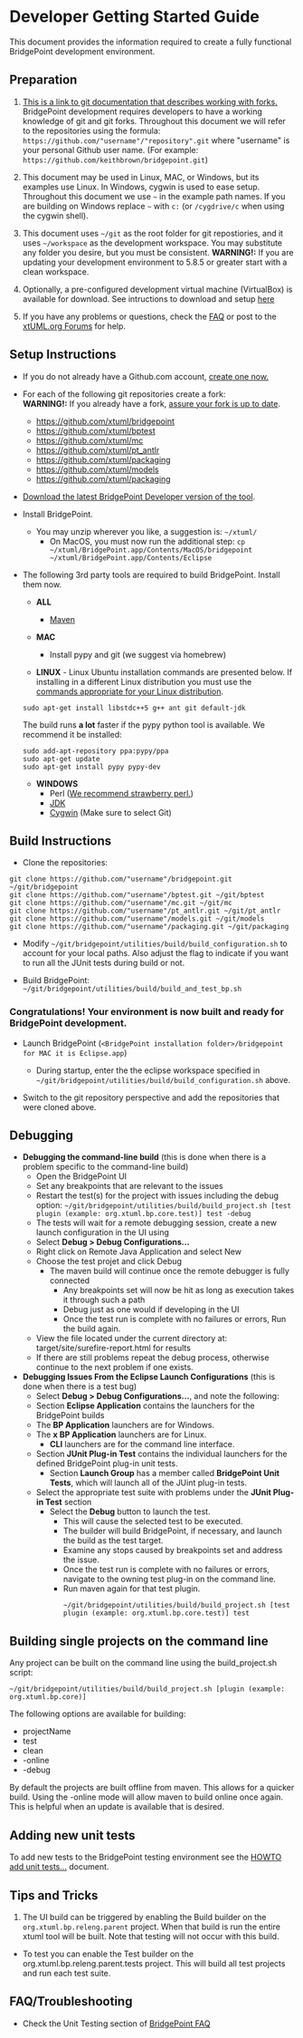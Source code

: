 # Developer Getting Started Guide
This document provides the information required to create a fully functional BridgePoint development environment.  

Preparation 
-----------
1) [This is a link to git documentation that describes working with forks.](https://help.github.com/articles/fork-a-repo/ "fork-a-repo") BridgePoint development requires developers to have a working knowledge of git and git forks. Throughout this document we will refer to the repositories using the formula: ```https://github.com/"username"/"repository".git``` where "username" is your personal Github user name. (For example: ```https://github.com/keithbrown/bridgepoint.git```)

2) This document may be used in Linux, MAC, or Windows, but its examples use Linux. In Windows, cygwin is used to ease setup. Throughout this document we use ```~``` in the example path names.  If you are building on Windows replace ```~``` with  ```c:``` (or ```/cygdrive/c``` when using the cygwin shell).  

3) This document uses ```~/git``` as the root folder for git repostiories, and it uses ```~/workspace``` as the development workspace. You may substitute any folder you desire, but you must be consistent. 
__WARNING!:__ If you are updating your development environment to 5.8.5  or greater start with a clean workspace.

4) Optionally, a pre-configured development virtual machine (VirtualBox) is available for download. See intructions to download and setup [here](developer-vm-getting-started.md)

5) <a id="help"></a>If you have any problems or questions, check the [FAQ](https://github.com/xtuml/bridgepoint/blob/master/doc-bridgepoint/process/FAQ.md#bpdevelopers) or post to the [xtUML.org Forums](https://xtuml.org/community/forum/xtuml-forum/) for help.


Setup Instructions
------------

  - If you do not already have a Github.com account, [create one now.](https://github.com/join)

  - For each of the following git repositories create a fork:  
    __WARNING!:__ If you already have a fork, [assure your fork is up to date]( https://help.github.com/articles/merging-an-upstream-repository-into-your-fork).
    - https://github.com/xtuml/bridgepoint
    - https://github.com/xtuml/bptest
    - https://github.com/xtuml/mc
    - https://github.com/xtuml/pt_antlr
    - https://github.com/xtuml/packaging
    - https://github.com/xtuml/models
    - https://github.com/xtuml/packaging
    
  - [Download the latest BridgePoint Developer version of the tool](https://s3.amazonaws.com/xtuml-releases/nightly-build/buildfiles.html "https://s3.amazonaws.com/xtuml-releases/nightly-build/buildfiles.html").
  
  - Install BridgePoint.  
    - You may unzip wherever you like, a suggestion is:  ```~/xtuml/```
      - On MacOS, you must now run the additional step: ```cp ~/xtuml/BridgePoint.app/Contents/MacOS/bridgepoint ~/xtuml/BridgePoint.app/Contents/Eclipse```

  - The following 3rd party tools are required to build BridgePoint.  Install them now.    
    - __ALL__  
      - [Maven](https://maven.apache.org/install.html)    

    - __MAC__
      - Install pypy and git (we suggest via homebrew)
      
    - __LINUX__ - Linux Ubuntu installation commands are presented below.  If installing in a 
    different Linux distribution you must use the [commands appropriate for your Linux distribution](https://github.com/xtuml/bridgepoint/blob/master/doc-bridgepoint/process/FAQ.md#linux).
    ```
    sudo apt-get install libstdc++5 g++ ant git default-jdk  
    ```  
    The build runs __a lot__ faster if the pypy python tool is available.  We recommend it be installed:
    ```
    sudo add-apt-repository ppa:pypy/ppa
    sudo apt-get update
    sudo apt-get install pypy pypy-dev
    ```   
    - __WINDOWS__
      - Perl ([We recommend strawberry perl.](http://strawberryperl.com/ "strawberry perl"))
      - [JDK](http://www.oracle.com/technetwork/java/javase/downloads/index.html "Oracle JDK")
      - [Cygwin](http://cygwin.com/install.html "Cygwin Install") (Make sure to select Git)
     
Build Instructions
------------
  - Clone the repositories:
  ```
  git clone https://github.com/"username"/bridgepoint.git ~/git/bridgepoint
  git clone https://github.com/"username"/bptest.git ~/git/bptest
  git clone https://github.com/"username"/mc.git ~/git/mc
  git clone https://github.com/"username"/pt_antlr.git ~/git/pt_antlr
  git clone https://github.com/"username"/models.git ~/git/models
  git clone https://github.com/"username"/packaging.git ~/git/packaging
  ```

  - Modify ```~/git/bridgepoint/utilities/build/build_configuration.sh``` to account for your local paths. Also adjust the flag to indicate if you want to run all the JUnit tests during build or not.  

  - Build BridgePoint:
  ```~/git/bridgepoint/utilities/build/build_and_test_bp.sh```

### Congratulations!  Your environment is now built and ready for BridgePoint development.

  - Launch BridgePoint (```<BridgePoint installation folder>/bridgepoint for MAC it is Eclipse.app```)
    - During startup, enter the the eclipse workspace specified in  
    ```~/git/bridgepoint/utilities/build/build_configuration.sh``` above.  

  - Switch to the git repository perspective and add the repositories that were cloned above.
  
Debugging   
---------
  - **Debugging the command-line build** (this is done when there is a problem specific to the command-line build)  
    - Open the BridgePoint UI
    - Set any breakpoints that are relevant to the issues
    - Restart the test(s) for the project with issues including the debug option:  ```~/git/bridgepoint/utilities/build/build_project.sh [test plugin (example: org.xtuml.bp.core.test)] test -debug```
    - The tests will wait for a remote debugging session, create a new launch configuration in the UI using
    - Select **Debug > Debug Configurations...**  
    - Right click on Remote Java Application and select New
    - Choose the test projet and click Debug
      - The maven build will continue once the remote debugger is fully connected
        - Any breakpoints set will now be hit as long as execution takes it through such a path
        - Debug just as one would if developing in the UI
        - Once the test run is complete with no failures or errors, Run the build again.
    - View the file located under the current directory at: target/site/surefire-report.html for results  
    - If there are still problems repeat the debug process, otherwise continue to the next problem if one exists.
  - **Debugging Issues From the Eclipse Launch Configurations** (this is done when there is a test bug)  
    - Select **Debug > Debug Configurations...**, and note the following:
    - Section **Eclipse Application** contains the launchers for the BridgePoint builds
    - The **BP Application** launchers are for Windows.
    - The **x BP Application** launchers are for Linux.
      - **CLI** launchers are for the command line interface.
    - Section **JUnit Plug-in Test** contains the individual launchers for the defined BridgePoint plug-in unit tests.
      - Section **Launch Group** has a member called **BridgePoint Unit Tests**, which will launch all of the JUint plug-in tests.
    - Select the appropriate test suite with problems under the **JUnit Plug-in Test** section
      - Select the **Debug** button to launch the test.
        - This will cause the selected test to be executed.
        - The builder will build BridgePoint, if necessary, and launch the build as the test target.  
        - Examine any stops caused by breakpoints set and address the issue.  
        - Once the test run is complete with no failures or errors, navigate to the owning test plug-in on the command line. 
        - Run maven again for that test plugin.  
          ```
          ~/git/bridgepoint/utilities/build/build_project.sh [test plugin (example: org.xtuml.bp.core.test)] test  
           ```

Building single projects on the command line  
----------------  
Any project can be built on the command line using the build_project.sh script:  

```~/git/bridgepoint/utilities/build/build_project.sh [plugin (example: org.xtuml.bp.core)]```  

The following options are available for building:  

* projectName  
* test  
* clean  
* -online  
* -debug  

By default the projects are built offline from maven.  This allows for a quicker build.  Using the -online mode will allow maven to build online once again.  This is helpful when an update is available that is desired.  

Adding new unit tests  
----------------  
To add new tests to the BridgePoint testing environment see the [HOWTO add unit tests...](https://github.com/xtuml/bridgepoint/blob/master/doc-bridgepoint/process/HOWTO-add-unit-tests-to-testing-environment.md) document.  

Tips and Tricks
---------------  
1. The UI build can be triggered by enabling the Build builder on the ```org.xtuml.bp.releng.parent``` project.  When that build is run the entire xtuml tool will be built.  Note that testing will not occur with this build.  
  - To test you can enable the Test builder on the org.xtuml.bp.releng.parent.tests project.  This will build all test projects and run each test suite.  

FAQ/Troubleshooting
---------------
- Check the Unit Testing section of [BridgePoint FAQ](https://github.com/xtuml/bridgepoint/blob/master/doc-bridgepoint/process/FAQ.md#unittesting) 
